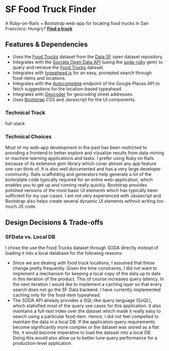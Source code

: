 # SF Food Truck Finder

A Ruby-on-Rails + Bootstrap web-app for locating food trucks in San Francisco.
Hungry? <strong>[Find a truck](http://ec2-54-203-10-188.us-west-2.compute.amazonaws.com:3000)</strong>

 
## Features & Dependencies 
* Uses the [Food Trucks](https://data.sfgov.org/Permitting/Mobile-Food-Facility-Permit/rqzj-sfat) dataset from the [Data SF](https://data.sfgov.org/) open dataset repository.
* Integrates with the [Socrata Open Data API](http://dev.socrata.com/) (using the [soda-ruby](https://github.com/socrata/soda-ruby) gem) to query and retrieve the [Food Trucks](https://data.sfgov.org/Permitting/Mobile-Food-Facility-Permit/rqzj-sfat) dataset.
* Integrates with [typeahead.js](http://twitter.github.io/typeahead.js/) for an easy, prompted search through food-items and locations.
* Integrates with the [Autocomplete](https://developers.google.com/places/documentation/autocomplete) endpoint of the Google Places API to fetch suggestions for the location-based typeahead.
* Integrates with [Geocoder](https://github.com/alexreisner/geocoder) for geocoding street addresses.
* Uses [Bootstrap](http://getbootstrap.com/) CSS and Javascript for the UI components.


### Technical Track
full-stack

### Technical Choices
Most of my web-app development in the past has been restricted to providing a frontend to better explore and vizualize results from data-mining or machine learning applications and tasks. I prefer using Ruby on Rails because of its extensive gem library which cover almost any app feature one can think of. It is also well documented and has a very large developer community. Rails scaffolding and generators help generate a lot of the boilerplate code typically required for an entire web-application, which enables you to get up and running really quickly. Bootstrap provides polished versions of the most basic UI elements which has typically been sufficient for my use-cases. I am not very experienced with Javascript and Bootstrap also helps create several dynamic UI elements without writing too much JS code.

## Design Decisions & Trade-offs
### SFData vs. Local DB
I chose the use the Food Trucks dataset through SODA directly instead of loading it into a local database for the following reasons:
* Since we are dealing with food truck locations, I assumed that these change pretty frequently. Given the time constraints, I did not want to implement a mechanism for keeping a local copy of the data up to date in this iteration of the product. This of course increases query latency. In the next iteration I would like to implement a caching layer so that every search does not go the SF Data backend. I have currently implemented caching only for the food-item typeahead.
* The SODA API already provides a SQL-like query language (SoQL), which statisfied most of the query use cases for this application. It also maintains a full-text index over the dataset which made it really easy to search using a particular food-item. Hence, I did not feel compelled to maintain the data in a local DB. If the application query requirements become significantly more complex or the dataset was stored as a flat file, it would become imperative to load the dataset into a local DB. Doing this would also allow us to better tune query performance for a production-level application.

